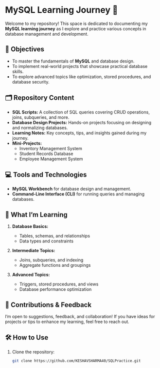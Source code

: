 # MySQL Learning Journey 🚀  

Welcome to my repository! This space is dedicated to documenting my **MySQL learning journey** as I explore and practice various concepts in database management and development.  

## 🌟 Objectives  
- To master the fundamentals of **MySQL** and database design.  
- To implement real-world projects that showcase practical database skills.  
- To explore advanced topics like optimization, stored procedures, and database security.  

## 🗂️ Repository Content  
- **SQL Scripts:** A collection of SQL queries covering CRUD operations, joins, subqueries, and more.  
- **Database Design Projects:** Hands-on projects focusing on designing and normalizing databases.  
- **Learning Notes:** Key concepts, tips, and insights gained during my journey.  
- **Mini-Projects:**  
  - Inventory Management System  
  - Student Records Database  
  - Employee Management System  

## 💻 Tools and Technologies  
- **MySQL Workbench** for database design and management.  
- **Command-Line Interface (CLI)** for running queries and managing databases.  

## 🌱 What I’m Learning  
1. **Database Basics:**  
   - Tables, schemas, and relationships  
   - Data types and constraints  

2. **Intermediate Topics:**  
   - Joins, subqueries, and indexing  
   - Aggregate functions and groupings  

3. **Advanced Topics:**  
   - Triggers, stored procedures, and views  
   - Database performance optimization  

## 🤝 Contributions & Feedback  
I’m open to suggestions, feedback, and collaboration! If you have ideas for projects or tips to enhance my learning, feel free to reach out.  

## 🛠️ How to Use  
1. Clone the repository:  
   ```bash
   git clone https://github.com/KESHAVSHARMA40/SQLPractice.git

